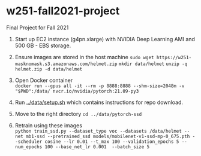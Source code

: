 # w251-fall2021-project
Final Project for Fall 2021

1. Start up EC2 instance (g4pn.xlarge) with NVIDIA Deep Learning AMI and 500 GB - EBS storage.

2. Ensure images are stored in the host machine
```sudo wget https://w251-masknomask.s3.amazonaws.com/helmet.zip```
```mkdir data/helmet```
```unzip -q helmet.zip -d data/helmet```

3. Open Docker container  
```docker run --gpus all -it --rm -p 8888:8888 --shm-size=2048m -v "$PWD":/data/ nvcr.io/nvidia/pytorch:21.09-py3```

4. Run [../data/setup.sh](setup.sh) which contains instructions for repo download.

5. Move to the right directory
```cd ../data/pytorch-ssd```

5. Retrain using these images  
```python train_ssd.py --dataset_type voc --datasets /data/helmet --net mb1-ssd --pretrained_ssd models/mobilenet-v1-ssd-mp-0_675.pth --scheduler cosine --lr 0.01 --t_max 100 --validation_epochs 5 --num_epochs 100 --base_net_lr 0.001  --batch_size 5```


